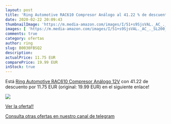 ```yaml
---
layout: post
title: 'Ring Automotive RAC610 Compresor Análogo al 41.22 % de descuento'
date: 2020-02-22 20:09:43
thumbnailImage: 'https://m.media-amazon.com/images/I/51+s9SjsVAL._AC_._SL200_.jpg'
images: [ 'https://m.media-amazon.com/images/I/51+s9SjsVAL._AC_._SL200_.jpg' ]
comments: true
category: ofertas
author: ring
slug: B0030FBSQ2
description:
actualPrice: 11.75 EUR
comparePrice: 19.99 EUR
inStock: true
---
```


Está [Ring Automotive RAC610 Compresor Análogo  12V](https://www.amazon.com/dp/B0030FBSQ2/?tag=redken08-20) con 41.22 de descuento por 11.75 EUR (original: 19.99 EUR) en el siguiente enlace!

[![](https://m.media-amazon.com/images/I/51+s9SjsVAL._AC_._SL200_.jpg)](https://www.amazon.com/dp/B0030FBSQ2/?tag=redken08-20)

[Ver la oferta!!](https://www.amazon.com/dp/B0030FBSQ2/?tag=redken08-20)

[Consulta otras ofertas en nuestro canal de telegram](https://t.me/s/ofertas25)
